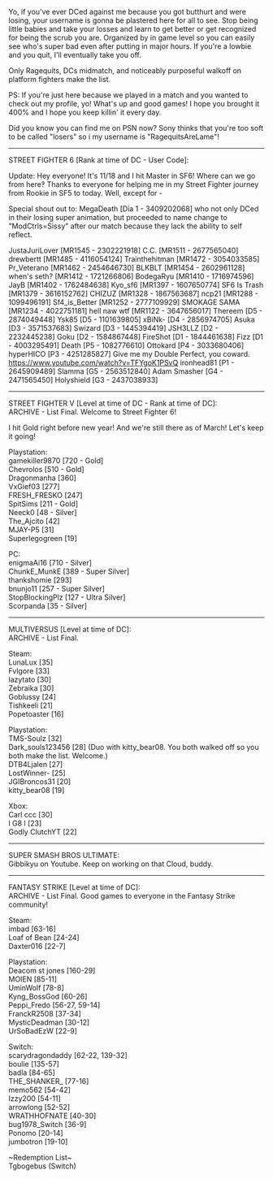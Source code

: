 Yo, if you've ever DCed against me because you got butthurt and were losing, your username is gonna be plastered here for all to see. Stop being little babies and take your losses and learn to get better or get recognized for being the scrub you are. Organized by in game level so you can easily see who's super bad even after putting in major hours. If you're a lowbie and you quit, I'll eventually take you off.

Only Ragequits, DCs midmatch, and noticeably purposeful walkoff on platform fighters make the list.

PS: If you're just here because we played in a match and you wanted to check out my profile, yo! What's up and good games! I hope you brought it 400% and I hope you keep killin' it every day. 

Did you know you can find me on PSN now? Sony thinks that you're too soft to be called "losers" so i my username is "RagequitsAreLame"!

___


STREET FIGHTER 6 [Rank at time of DC - User Code]:

Update: Hey everyone! It's 11/18 and I hit Master in SF6! Where can we go from here‽ Thanks to everyone for helping me in my Street Fighter journey from Rookie in SF5 to today. Well, except for -

Special shout out to: MegaDeath [Dia 1 - 3409202068] who not only DCed in their losing super animation, but proceeded to name change to "ModCtrls=Sissy" after our match because they lack the ability to self reflect.


JustaJuriLover [MR1545 - 2302221918]
C.C. [MR1511 - 2677565040]
drewbertt [MR1485 - 4116054124]
Trainthehitman [MR1472 - 3054033585]
Pr_Veterano [MR1462 - 2454646730]
BLKBLT [MR1454 - 2602961128]
when's seth? [MR1412 - 1721266806]
BodegaRyu [MR1410 - 1716974596]
JayB [MR1402 - 1762484638]
Kyo_sf6 [MR1397 - 1607650774]
SF6 Is Trash [MR1379 - 3616152762]
CHIZUZ [MR1328 - 1867563687]
ncp21 [MR1288 - 1099496191]
Sf4_is_Better [MR1252 - 2777109929]
SMOKAGE SAMA [MR1234 - 4022751181]
hell naw wtf [MR1122 - 3647656017]
Thereem [D5 - 2874049448]
Ysk85 [D5 - 1101639805]
xBiNk- [D4 - 2856974705]
Asuka [D3 - 3571537683]
Swizard [D3 - 1445394419]
JSH3LLZ [D2 - 2232445238]
Goku [D2 - 1584867448]
FireShot [D1 - 1844461638]
Fizz [D1 - 4003295491]
Death [P5 - 1082776610]
Ottokard [P4 - 3033680406]
hyperHICO [P3 - 4251285827] Give me my Double Perfect, you coward. https://www.youtube.com/watch?v=TFYgoK1PSvQ
ironhead81 [P1 - 2645909489]
Slamma [G5 - 2563512840]
Adam Smasher [G4 - 2471565450]
Holyshield [G3 - 2437038933]
 

___



STREET FIGHTER V [Level at time of DC - Rank at time of DC]:  
ARCHIVE - List Final. Welcome to Street Fighter 6!

I hit Gold right before new year! And we're still there as of March! Let's keep it going!

Playstation:  
gamekiller9870 [720 - Gold]  
Chevrolos [510 - Gold]  
Dragonmanha [360]  
VxGief03 [277]  
FRESH_FRESKO [247]  
SpitSims [211 - Gold]  
Neeck0 [48 - Silver]  
The_Ajcito [42]  
MJAY-P5 [31]  
Superlegogreen [19]  
  
PC:  
enigmaAi16 [710 - Silver]   
ChunkE_MunkE [389 - Super Silver]  
thankshomie [293]  
bnunjo11 [257 - Super Silver]  
StopBlockingPlz [127 - Ultra Silver]   
Scorpanda [35 - Silver]  

___  



MULTIVERSUS [Level at time of DC]:   
ARCHIVE - List Final.  

Steam:  
LunaLux [35]  
Fvlgore [33]  
lazytato [30]  
Zebraika [30]  
Goblussy [24]  
Tishkeeli [21]  
Popetoaster [16]  

Playstation:  
TMS-Soulz [32]  
Dark_souls123456 [28] (Duo with kitty_bear08. You both walked off so you both make the list. Welcome.)  
DTB4Ljalen [27]  
LostWinner- [25]  
JGIBroncos31 [20]  
kitty_bear08 [19]  
  
Xbox:  
Carl ccc [30]  
l G8 l   [23]  
Godly ClutchYT [22]  



___


SUPER SMASH BROS ULTIMATE:  
Gibbikyu on Youtube. Keep on working on that Cloud, buddy.


___



FANTASY STRIKE [Level at time of DC]:   
ARCHIVE - List Final. Good games to everyone in the Fantasy Strike community!  

Steam:  
imbad [63-16]   
Loaf of Bean [24-24]  
Daxter016 [22-7]  
  
Playstation:  
Deacom st jones [160-29]  
MOIEN [85-11]  
UminWolf [78-8]  
Kyng_BossGod [60-26]   
Peppi_Fredo [56-27, 59-14]   
FranckR2508 [37-34]  
MysticDeadman [30-12]   
UrSoBadEzW [22-9]   

Switch:  
scarydragondaddy [62-22, 139-32]   
boulie [135-57]  
badla [84-65]  
THE_SHANKER_ [77-16]  
memo562 [54-42]  
Izzy200 [54-11]  
arrowlong [52-52]  
WRATHHOFNATE [40-30]  
bug1978_Switch [36-9]  
Ponomo [20-14]  
jumbotron [19-10]  




\~Redemption List~  
Tgbogebus (Switch)
